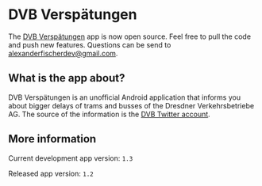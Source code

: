 # DVB Verspätungen

The [DVB Verspätungen](https://play.google.com/store/apps/details?id=eu.alexanderfischer.dvbverspaetungsinfo&hl=de) app is now open source. Feel free to pull the code and push new features. Questions can be send to alexanderfischerdev@gmail.com.

## What is the app about?

DVB Verspätungen is an unofficial Android application that informs you about bigger delays of trams and busses of the Dresdner Verkehrsbetriebe AG. The source of the information is the [DVB Twitter account](https://twitter.com/DVBAG).

## More information

Current development app version: `1.3`

Released app version: `1.2`
